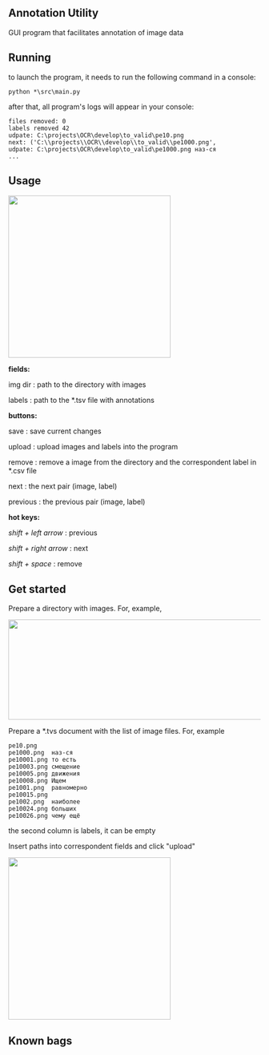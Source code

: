 ## Annotation Utility

GUI program that facilitates annotation of image data 

## Running

to launch the program, it needs to run the following command in a console:

```python *\src\main.py```

after that, all program's logs will appear in your console:

```
files removed: 0
labels removed 42
udpate: C:\projects\OCR\develop\to_valid\pe10.png
next: ('C:\\projects\\OCR\\develop\\to_valid\\pe1000.png',
udpate: C:\projects\OCR\develop\to_valid\pe1000.png наз-ся
...
```

## Usage

<img src="https://github.com/conwerner/annotation_utility/blob/main/images/interface.png" width="324" height="324">

**fields:**

img dir : path to the directory with images

labels : path to the \*.tsv file with annotations

**buttons:**

save : save current changes

upload : upload images and labels into the program

remove : remove a image from the directory and the correspondent label in \*.csv file

next : the next pair (image, label)

previous : the previous pair (image, label)

**hot keys:**

*shift + left arrow* : previous

*shift + right arrow* : next

*shift + space* : remove

## Get started

Prepare a directory with images. For, example,

<img src="https://github.com/conwerner/annotation_utility/blob/main/images/interface3.png" width="512" height="200">

Prepare a \*.tvs document with the list of image files. For, example

```
pe10.png	
pe1000.png	наз-ся
pe10001.png	то есть
pe10003.png	смещение
pe10005.png	движения
pe10008.png	Ищем
pe1001.png	равномерно
pe10015.png	
pe1002.png	наиболее
pe10024.png	больших
pe10026.png	чему ещё
```

the second column is labels, it can be empty

Insert paths into correspondent fields and click "upload"

<img src="https://github.com/conwerner/annotation_utility/blob/main/images/interface2.png" width="324" height="324">

## Known bags

